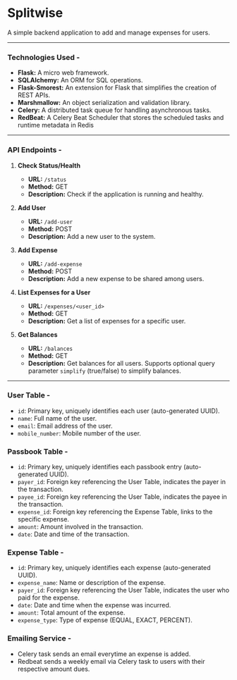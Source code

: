 # Splitwise

A simple backend application to add and manage expenses for users.

---
### Technologies Used -

- **Flask:** A micro web framework.
- **SQLAlchemy:** An ORM for SQL operations.
- **Flask-Smorest:** An extension for Flask that simplifies the creation of REST APIs.
- **Marshmallow:** An object serialization and validation library.
- **Celery:** A distributed task queue for handling asynchronous tasks.
- **RedBeat:** A Celery Beat Scheduler that stores the scheduled tasks and runtime metadata in Redis
---

### API Endpoints -

1. **Check Status/Health**
   - **URL:** `/status`
   - **Method:** GET
   - **Description:** Check if the application is running and healthy.

2. **Add User**
   - **URL:** `/add-user`
   - **Method:** POST
   - **Description:** Add a new user to the system.

3. **Add Expense**
   - **URL:** `/add-expense`
   - **Method:** POST
   - **Description:** Add a new expense to be shared among users.

4. **List Expenses for a User**
   - **URL:** `/expenses/<user_id>`
   - **Method:** GET
   - **Description:** Get a list of expenses for a specific user.

5. **Get Balances**
   - **URL:** `/balances`
   - **Method:** GET
   - **Description:** Get balances for all users. Supports optional query parameter `simplify` (true/false) to simplify balances.
---
### User Table -
   - `id`: Primary key, uniquely identifies each user (auto-generated UUID).
   - `name`: Full name of the user.
   - `email`: Email address of the user.
   - `mobile_number`: Mobile number of the user.

### Passbook Table -
   - `id`: Primary key, uniquely identifies each passbook entry (auto-generated UUID).
   - `payer_id`: Foreign key referencing the User Table, indicates the payer in the transaction.
   - `payee_id`: Foreign key referencing the User Table, indicates the payee in the transaction.
   - `expense_id`: Foreign key referencing the Expense Table, links to the specific expense.
   - `amount`: Amount involved in the transaction.
   - `date`: Date and time of the transaction.

### Expense Table -
   - `id`: Primary key, uniquely identifies each expense (auto-generated UUID).
   - `expense_name`: Name or description of the expense.
   - `payer_id`: Foreign key referencing the User Table, indicates the user who paid for the expense.
   - `date`: Date and time when the expense was incurred.
   - `amount`: Total amount of the expense.
   - `expense_type`: Type of expense (EQUAL, EXACT, PERCENT).

### Emailing Service -
- Celery task sends an email everytime an expense is added.
- Redbeat sends a weekly email via Celery task to users with their respective amount dues.
